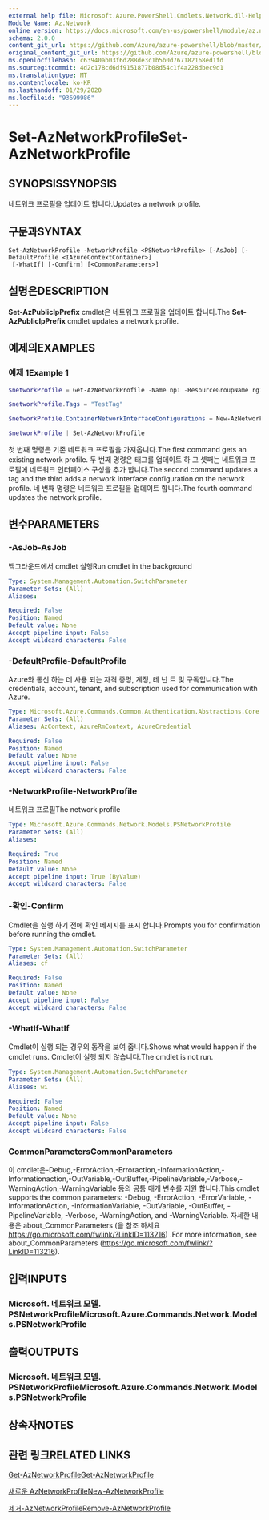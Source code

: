 ```yaml
---
external help file: Microsoft.Azure.PowerShell.Cmdlets.Network.dll-Help.xml
Module Name: Az.Network
online version: https://docs.microsoft.com/en-us/powershell/module/az.network/set-aznetworkprofile
schema: 2.0.0
content_git_url: https://github.com/Azure/azure-powershell/blob/master/src/Network/Network/help/Set-AzNetworkProfile.md
original_content_git_url: https://github.com/Azure/azure-powershell/blob/master/src/Network/Network/help/Set-AzNetworkProfile.md
ms.openlocfilehash: c63940ab03f6d288de3c1b5b0d767182168ed1fd
ms.sourcegitcommit: 4d2c178cd6df9151877b08d54c1f4a228dbec9d1
ms.translationtype: MT
ms.contentlocale: ko-KR
ms.lasthandoff: 01/29/2020
ms.locfileid: "93699986"
---
```

# <span data-ttu-id="ee178-101">Set-AzNetworkProfile</span><span class="sxs-lookup"><span data-stu-id="ee178-101">Set-AzNetworkProfile</span></span>

## <span data-ttu-id="ee178-102">SYNOPSIS</span><span class="sxs-lookup"><span data-stu-id="ee178-102">SYNOPSIS</span></span>
<span data-ttu-id="ee178-103">네트워크 프로필을 업데이트 합니다.</span><span class="sxs-lookup"><span data-stu-id="ee178-103">Updates a network profile.</span></span>

## <span data-ttu-id="ee178-104">구문과</span><span class="sxs-lookup"><span data-stu-id="ee178-104">SYNTAX</span></span>

```
Set-AzNetworkProfile -NetworkProfile <PSNetworkProfile> [-AsJob] [-DefaultProfile <IAzureContextContainer>]
 [-WhatIf] [-Confirm] [<CommonParameters>]
```

## <span data-ttu-id="ee178-105">설명은</span><span class="sxs-lookup"><span data-stu-id="ee178-105">DESCRIPTION</span></span>
<span data-ttu-id="ee178-106">**Set-AzPublicIpPrefix** cmdlet은 네트워크 프로필을 업데이트 합니다.</span><span class="sxs-lookup"><span data-stu-id="ee178-106">The **Set-AzPublicIpPrefix** cmdlet updates a network profile.</span></span>

## <span data-ttu-id="ee178-107">예제의</span><span class="sxs-lookup"><span data-stu-id="ee178-107">EXAMPLES</span></span>

### <span data-ttu-id="ee178-108">예제 1</span><span class="sxs-lookup"><span data-stu-id="ee178-108">Example 1</span></span>
```powershell
$networkProfile = Get-AzNetworkProfile -Name np1 -ResourceGroupName rg1

$networkProfile.Tags = "TestTag"

$networkProfile.ContainerNetworkInterfaceConfigurations = New-AzNetworkProfileContainerNicConfig -Name cnicconfig1

$networkProfile | Set-AzNetworkProfile
```

<span data-ttu-id="ee178-109">첫 번째 명령은 기존 네트워크 프로필을 가져옵니다.</span><span class="sxs-lookup"><span data-stu-id="ee178-109">The first command gets an existing network profile.</span></span> <span data-ttu-id="ee178-110">두 번째 명령은 태그를 업데이트 하 고 셋째는 네트워크 프로필에 네트워크 인터페이스 구성을 추가 합니다.</span><span class="sxs-lookup"><span data-stu-id="ee178-110">The second command updates a tag and the third adds a network interface configuration on the network profile.</span></span> <span data-ttu-id="ee178-111">네 번째 명령은 네트워크 프로필을 업데이트 합니다.</span><span class="sxs-lookup"><span data-stu-id="ee178-111">The fourth command updates the network profile.</span></span>

## <span data-ttu-id="ee178-112">변수</span><span class="sxs-lookup"><span data-stu-id="ee178-112">PARAMETERS</span></span>

### <span data-ttu-id="ee178-113">-AsJob</span><span class="sxs-lookup"><span data-stu-id="ee178-113">-AsJob</span></span>
<span data-ttu-id="ee178-114">백그라운드에서 cmdlet 실행</span><span class="sxs-lookup"><span data-stu-id="ee178-114">Run cmdlet in the background</span></span>

```yaml
Type: System.Management.Automation.SwitchParameter
Parameter Sets: (All)
Aliases:

Required: False
Position: Named
Default value: None
Accept pipeline input: False
Accept wildcard characters: False
```

### <span data-ttu-id="ee178-115">-DefaultProfile</span><span class="sxs-lookup"><span data-stu-id="ee178-115">-DefaultProfile</span></span>
<span data-ttu-id="ee178-116">Azure와 통신 하는 데 사용 되는 자격 증명, 계정, 테 넌 트 및 구독입니다.</span><span class="sxs-lookup"><span data-stu-id="ee178-116">The credentials, account, tenant, and subscription used for communication with Azure.</span></span>

```yaml
Type: Microsoft.Azure.Commands.Common.Authentication.Abstractions.Core.IAzureContextContainer
Parameter Sets: (All)
Aliases: AzContext, AzureRmContext, AzureCredential

Required: False
Position: Named
Default value: None
Accept pipeline input: False
Accept wildcard characters: False
```

### <span data-ttu-id="ee178-117">-NetworkProfile</span><span class="sxs-lookup"><span data-stu-id="ee178-117">-NetworkProfile</span></span>
<span data-ttu-id="ee178-118">네트워크 프로필</span><span class="sxs-lookup"><span data-stu-id="ee178-118">The network profile</span></span>

```yaml
Type: Microsoft.Azure.Commands.Network.Models.PSNetworkProfile
Parameter Sets: (All)
Aliases:

Required: True
Position: Named
Default value: None
Accept pipeline input: True (ByValue)
Accept wildcard characters: False
```

### <span data-ttu-id="ee178-119">-확인</span><span class="sxs-lookup"><span data-stu-id="ee178-119">-Confirm</span></span>
<span data-ttu-id="ee178-120">Cmdlet을 실행 하기 전에 확인 메시지를 표시 합니다.</span><span class="sxs-lookup"><span data-stu-id="ee178-120">Prompts you for confirmation before running the cmdlet.</span></span>

```yaml
Type: System.Management.Automation.SwitchParameter
Parameter Sets: (All)
Aliases: cf

Required: False
Position: Named
Default value: None
Accept pipeline input: False
Accept wildcard characters: False
```

### <span data-ttu-id="ee178-121">-WhatIf</span><span class="sxs-lookup"><span data-stu-id="ee178-121">-WhatIf</span></span>
<span data-ttu-id="ee178-122">Cmdlet이 실행 되는 경우의 동작을 보여 줍니다.</span><span class="sxs-lookup"><span data-stu-id="ee178-122">Shows what would happen if the cmdlet runs.</span></span>
<span data-ttu-id="ee178-123">Cmdlet이 실행 되지 않습니다.</span><span class="sxs-lookup"><span data-stu-id="ee178-123">The cmdlet is not run.</span></span>

```yaml
Type: System.Management.Automation.SwitchParameter
Parameter Sets: (All)
Aliases: wi

Required: False
Position: Named
Default value: None
Accept pipeline input: False
Accept wildcard characters: False
```

### <span data-ttu-id="ee178-124">CommonParameters</span><span class="sxs-lookup"><span data-stu-id="ee178-124">CommonParameters</span></span>
<span data-ttu-id="ee178-125">이 cmdlet은-Debug,-ErrorAction,-Erroraction,-InformationAction,-Informationaction,-OutVariable,-OutBuffer,-PipelineVariable,-Verbose,-WarningAction,-WarningVariable 등의 공통 매개 변수를 지원 합니다.</span><span class="sxs-lookup"><span data-stu-id="ee178-125">This cmdlet supports the common parameters: -Debug, -ErrorAction, -ErrorVariable, -InformationAction, -InformationVariable, -OutVariable, -OutBuffer, -PipelineVariable, -Verbose, -WarningAction, and -WarningVariable.</span></span> <span data-ttu-id="ee178-126">자세한 내용은 about_CommonParameters (을 참조 하세요 https://go.microsoft.com/fwlink/?LinkID=113216) .</span><span class="sxs-lookup"><span data-stu-id="ee178-126">For more information, see about_CommonParameters (https://go.microsoft.com/fwlink/?LinkID=113216).</span></span>

## <span data-ttu-id="ee178-127">입력</span><span class="sxs-lookup"><span data-stu-id="ee178-127">INPUTS</span></span>

### <span data-ttu-id="ee178-128">Microsoft. 네트워크 모델. PSNetworkProfile</span><span class="sxs-lookup"><span data-stu-id="ee178-128">Microsoft.Azure.Commands.Network.Models.PSNetworkProfile</span></span>

## <span data-ttu-id="ee178-129">출력</span><span class="sxs-lookup"><span data-stu-id="ee178-129">OUTPUTS</span></span>

### <span data-ttu-id="ee178-130">Microsoft. 네트워크 모델. PSNetworkProfile</span><span class="sxs-lookup"><span data-stu-id="ee178-130">Microsoft.Azure.Commands.Network.Models.PSNetworkProfile</span></span>

## <span data-ttu-id="ee178-131">상속자</span><span class="sxs-lookup"><span data-stu-id="ee178-131">NOTES</span></span>

## <span data-ttu-id="ee178-132">관련 링크</span><span class="sxs-lookup"><span data-stu-id="ee178-132">RELATED LINKS</span></span>

[<span data-ttu-id="ee178-133">Get-AzNetworkProfile</span><span class="sxs-lookup"><span data-stu-id="ee178-133">Get-AzNetworkProfile</span></span>](./Get-AzNetworkProfile.md)

[<span data-ttu-id="ee178-134">새로운 AzNetworkProfile</span><span class="sxs-lookup"><span data-stu-id="ee178-134">New-AzNetworkProfile</span></span>](./New-AzNetworkProfile.md)

[<span data-ttu-id="ee178-135">제거-AzNetworkProfile</span><span class="sxs-lookup"><span data-stu-id="ee178-135">Remove-AzNetworkProfile</span></span>](./Remove-AzNetworkProfile.md)
